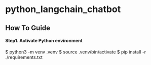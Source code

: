 # python_langchain_chatbot

## How To Guide
#### Step1. Activate Python environment
$ python3 -m venv .venv
$ source .venv/bin/activate
$ pip install -r ./requirements.txt
